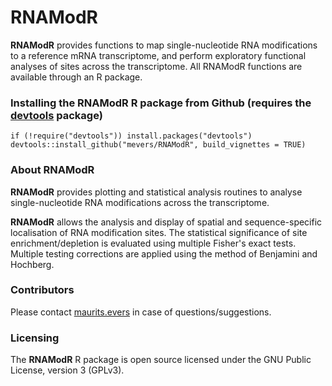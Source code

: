 # RNAModR

**RNAModR** provides functions to map single-nucleotide RNA modifications to a 
reference mRNA transcriptome, and perform exploratory functional analyses of
sites across the transcriptome. All RNAModR functions are available through
an R package.

### Installing the **RNAModR** R package from Github (requires the [devtools](https://github.com/hadley/devtools) package)
```{r}
if (!require("devtools")) install.packages("devtools")
devtools::install_github("mevers/RNAModR", build_vignettes = TRUE)
```
### About RNAModR

**RNAModR** provides plotting and statistical analysis routines to analyse
single-nucleotide RNA modifications across the transcriptome.

**RNAModR** allows the analysis and display of spatial and sequence-specific 
localisation of RNA modification sites. The statistical significance of
site enrichment/depletion is evaluated using multiple Fisher's exact tests.
Multiple testing corrections are applied using the method of Benjamini and
Hochberg.   

### Contributors

Please contact [maurits.evers](maurits.evers@anu.edu.au "Email Maurits Evers") in case of questions/suggestions.

### Licensing

The **RNAModR** R package is open source licensed under the 
GNU Public License, version 3 (GPLv3).
